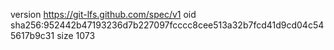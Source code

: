 version https://git-lfs.github.com/spec/v1
oid sha256:952442b47193236d7b227097fcccc8cee513a32b7fcd41d9cd04c545617b9c31
size 1073
